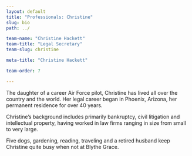 ```yaml
---
layout: default
title: "Professionals: Christine"
slug: bio
path: ../

team-name: "Christine Hackett" 
team-title: "Legal Secretary"
team-slug: christine

meta-title: "Christine Hackett"

team-order: 7

---
```

<p>The daughter of a career Air Force pilot, Christine has lived all over the country and the world. Her legal career began in Phoenix, Arizona, her permanent residence for over 40 years.</p>
<p>Christine’s background includes primarily bankruptcy, civil litigation and intellectual property, having worked in law firms ranging in size from small to very large.</p>
<p>Five dogs, gardening, reading, traveling and a retired husband keep Christine quite busy when not at Blythe Grace.</p>